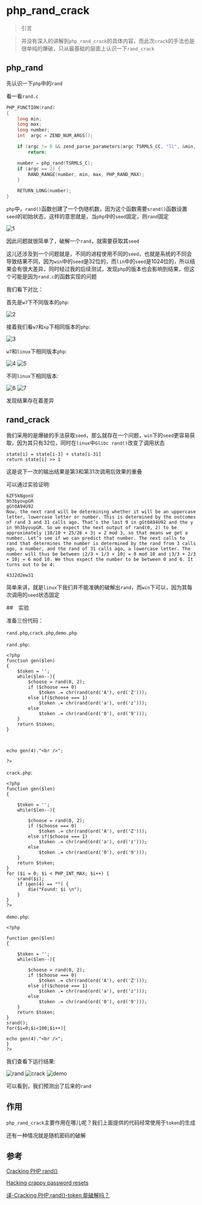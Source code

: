 # php_rand_crack

> 引言

> 并没有深入的讲解到`php_rand_crack`的具体内容，而此次`crack`的手法也是很单纯的爆破，只从最基础的层面上认识一下`rand_crack`

## php_rand

先认识一下`php`中的`rand`

看一看`rand.c`
```c
PHP_FUNCTION(rand)
{
	long min;
	long max;
	long number;
	int  argc = ZEND_NUM_ARGS();

	if (argc != 0 && zend_parse_parameters(argc TSRMLS_CC, "ll", &min, &max) == FAILURE)
		return;

	number = php_rand(TSRMLS_C);
	if (argc == 2) {
		RAND_RANGE(number, min, max, PHP_RAND_MAX);
	}

	RETURN_LONG(number);
}
```

`php`中，`rand()`函数创建了一个伪随机数，因为这个函数需要`srand()`函数设置`seed`的初始状态，这样的意思就是，当`php`中的`seed`固定，则`rand`固定

![1](http://i4.buimg.com/567571/6dfc1a37d00b273b.png)

因此问题就很简单了，破解一个`rand`，就需要获取其`seed`

这儿还涉及到一个问题就是，不同的进程使用不同的`seed`，也就是系统的不同会导致结果不同，因为`win`中的`seed`是32位的，而`lin`中的`seed`是1024位的，所以结果会有很大差异，同时经过我的后续测试，发现`php`的版本也会影响到结果，但这个可能是因为`rand.c`的函数实现的问题

我们看下对比：

首先是`w7`下不同版本的`php`:

![2](http://i2.muimg.com/567571/f2532d8cec085b5f.png)

接着我们看`w7`和`xp`下相同版本的`php`:

![3](http://i4.buimg.com/567571/1d66649b143938ff.png)

`w7`和`linux`下相同版本`php`:

![4](http://i2.muimg.com/567571/bbcab32bdbad8e20.png)
![5](http://i2.muimg.com/567571/33986f69a5300f2f.png)

不同`linux`下相同版本:

![6](http://i2.muimg.com/567571/b5d7bfdcb2af0f78.png)
![7](http://i2.muimg.com/567571/6f8229450fa38263.png)

发现结果存在着差异

## rand_crack

我们采用的是爆破的手法获取`seed`，那么就存在一个问题，`win`下的`seed`更容易获取，因为其只有32位，同时在`linux`中`Glibc rand()`改变了调用状态

```
state[i] = state[i-3] + state[i-31]
return state[i] >> 1
```
这是说下一次的输出结果是第3和第31次调用后效果的重叠

可以通过实验证明:

```
6ZF5kNgonV
9h3byovpGR
gGt0A94U92
Now, the next rand will be determining whether it will be an uppercase letter, lowercase letter or number. This is determined by the outcomes of rand 3 and 31 calls ago. That’s the last 9 in gGt0A94U92 and the y in 9h3byovpGR. So we expect the next output of rand(0, 2) to be approximately ⌊10/10 + 25/26 × 3⌋ = 2 mod 3, so that means we get a number. Let’s see if we can predict that number. The next calls to rand that determines the number is determined by the rand from 3 calls ago, a number, and the rand of 31 calls ago, a lowercase letter. The number will thus be between ⌊2/3 + 1/3 × 10⌋ = 0 mod 10 and ⌊3/3 + 2/3 × 10⌋ = 6 mod 10. We thus expect the number to be between 0 and 6. It turns out to be 4:

43J2d2ew31
```
简单来讲，就是`linux`下我们并不能准确的破解出`rand`，而`win`下可以，因为其每次调用的`seed`状态固定

##　实验

准备三份代码：

`rand.php`,`crack.php`,`demo.php`

`rand.php`:
```
<?php
function gen($len)
{
    $token = '';
    while($len--){
        $choose = rand(0, 2);
        if ($choose === 0)
            $token .= chr(rand(ord('A'), ord('Z')));
        else if($choose === 1)
            $token .= chr(rand(ord('a'), ord('z')));
        else
            $token .= chr(rand(ord('0'), ord('9')));
    }
    return $token;
}



echo gen(4)."<br />";

?>
```

`crack.php`:
```
<?php
function gen($len)
{

    $token = '';
    while($len--){

		$choose = rand(0, 2);
        if ($choose === 0)
            $token .= chr(rand(ord('A'), ord('Z')));
        else if($choose === 1)
            $token .= chr(rand(ord('a'), ord('z')));
        else
            $token .= chr(rand(ord('0'), ord('9')));
    }
    return $token;
}
for ($i = 0; $i < PHP_INT_MAX; $i++) {
    srand($i);
    if (gen(4) == "") {
        die("Found: $i \n");
    }
}
?>
```

`demo.php`:
```
<?php

function gen($len)
{

    $token = '';
    while($len--){

		$choose = rand(0, 2);
        if ($choose === 0)
            $token .= chr(rand(ord('A'), ord('Z')));
        else if($choose === 1)
            $token .= chr(rand(ord('a'), ord('z')));
        else
            $token .= chr(rand(ord('0'), ord('9')));
    }
    return $token;
}
srand();
for($i=0;$i<100;$i++){

echo gen(4)."<br />";
}
?>
```
我们查看下运行结果:

![rand](http://i1.piimg.com/567571/857eed93695da229.png)
![crack](http://i1.piimg.com/567571/03fb68c6cdc56931.png)
![demo](http://i4.buimg.com/567571/9ad467b55e7b1b0a.png)

可以看到，我们预测出了后来的`rand`

## 作用

`php_rand_crack`主要作用在哪儿呢？我们上面提供的代码经常使用于`token`的生成

还有一种情况就是随机密码的破解

## 参考

[Cracking PHP rand()](https://www.sjoerdlangkemper.nl/2016/02/11/cracking-php-rand/)

[Hacking crappy password resets](https://blog.skullsecurity.org/2011/hacking-crappy-password-resets-part-1)

[译-Cracking PHP rand()-token 能破解吗？](http://www.cnblogs.com/QQisadog/p/5499816.html)

